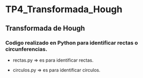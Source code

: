 # TP4_Transformada_Hough

## Transformada de Hough

### Codigo realizado en Python para identificar rectas o circunferencias.

* rectas.py => es para identificar rectas.

* circulos.py => es para identificar circulos.
